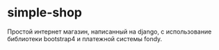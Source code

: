 # simple-shop
Простой интернет магазин, написанный  на django, с использование библиотеки bootstrap4 и платежной системы fondy.
